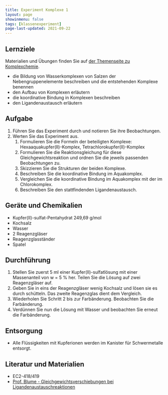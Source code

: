 ```yaml
---
title: Experiment Komplexe 1
layout: page
showinmenu: false
tags: [klassenexperiment]
page-last-updated: 2021-09-22
---
```


## Lernziele

Materialien und Übungen finden Sie auf [der Themenseite zu Komplexchemie](/themen/komplexchemie).

- die Bildung von Wasserkomplexen von Salzen der Nebengruppenelemente beschreiben und die entstehenden Komplexe benennen
- den Aufbau von Komplexen erläutern
- die koordinative Bindung in Komplexen beschreiben
- den Ligandenaustausch erläutern

## Aufgabe

1. Führen Sie das Experiment durch und notieren Sie ihre Beobachtungen.
2. Werten Sie das Experiment aus. 
	1. Formulieren Sie die Formeln der beteiligten Komplexe: Hexaaquakupfer(II)-Komplex, Tetrachlorokupfer(II)-Komplex
	2. Formulieren Sie die Reaktionsgleichung für diese Gleichgewichtsreaktion und ordnen Sie die jeweils passenden Beobachtungen zu.
	3. Skizzieren Sie die Strukturen der beiden Komplexe.
	4. Beschreiben Sie die koordinative Bindung im Aquakomplex.
	5. Vergleichen Sie die koordinative Bindung im Aquakomplex mit der im Chlorokomplex.
	6. Beschreiben Sie den stattfindenden Ligandenaustausch.

## Geräte und Chemikalien

- Kupfer(II)-sulfat-Pentahydrat 249,69 g/mol
- Kochsalz
- Wasser
- 2 Reagenzgläser
- Reagenzglasständer
- Spatel

## Durchführung

1. Stellen Sie zuerst 5 ml einer Kupfer(II)-sulfatlösung mit einer Massenanteil von w = 5 % her. Teilen Sie die Lösung auf zwei Reagenzgläser auf.
2. Geben Sie in eins der Reagenzgläser wenig Kochsalz und lösen sie es durch schütteln. Das zweite Reagenzglas dient dem Vergleich.
3. Wiederholen Sie Schritt 2 bis zur Farbänderung. Beobachten Sie die Farbänderung.
4. Verdünnen Sie nun die Lösung mit Wasser und beobachten Sie erneut die Farbänderung.

## Entsorgung

- Alle Flüssigkeiten mit Kupferionen werden im Kanister für Schwermetalle entsorgt. 

## Literatur und Materialien

- EC2-418/419
- [Prof. Blume - Gleichgewichtsverschiebungen bei Ligandenaustauschreaktionen](http://www.chemieunterricht.de/dc2/komplexe/aust-gg.html)
